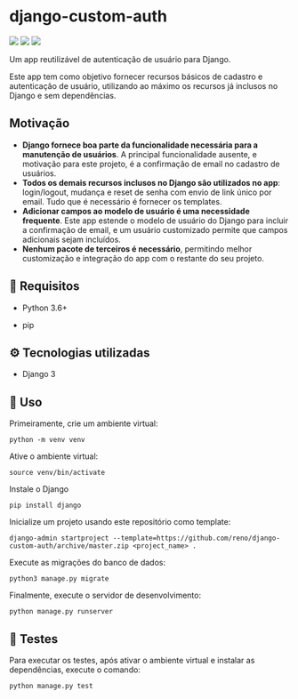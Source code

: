 # django-custom-auth

![](https://img.shields.io/pypi/pyversions/Django) ![](https://img.shields.io/travis/reno/django-custom-auth) ![](https://img.shields.io/coveralls/github/reno/django-custom-auth)

Um app reutilizável de autenticação de usuário para Django.

Este app tem como objetivo fornecer recursos básicos de cadastro e autenticação de usuário, utilizando ao máximo os recursos já inclusos no Django e sem dependências.



## Motivação

- **Django fornece boa parte da funcionalidade necessária para a manutenção de usuários**. A principal funcionalidade ausente, e motivação para este projeto, é a confirmação de email no cadastro de usuários.
- **Todos os demais recursos inclusos no Django são utilizados no app**: login/logout, mudança e reset de senha com envio de link único por email. Tudo que é necessário é fornecer os templates.
- **Adicionar campos ao modelo de usuário é uma necessidade frequente**. Este app estende o modelo de usuário do Django para incluir a confirmação de email, e um usuário customizado permite que campos adicionais sejam incluídos. 
- **Nenhum pacote de terceiros é necessário**, permitindo melhor customização e integração do app com o restante do seu projeto.



## 📌 Requisitos
- Python 3.6+

- pip
  
  

## ⚙️ Tecnologias utilizadas
- Django 3
  
  

## 🚀 Uso

Primeiramente, crie um ambiente virtual:

`python -m venv venv`

Ative o ambiente virtual:

`source venv/bin/activate`

Instale o Django

`pip install django`

Inicialize um projeto usando este repositório como template:

`django-admin startproject --template=https://github.com/reno/django-custom-auth/archive/master.zip <project_name> .`

Execute as migrações do banco de dados:

`python3 manage.py migrate`

Finalmente, execute o servidor de desenvolvimento:

`python manage.py runserver`



## 🎯 Testes

Para executar os testes, após ativar o ambiente virtual e instalar as dependências, execute o comando:

`python manage.py test`

